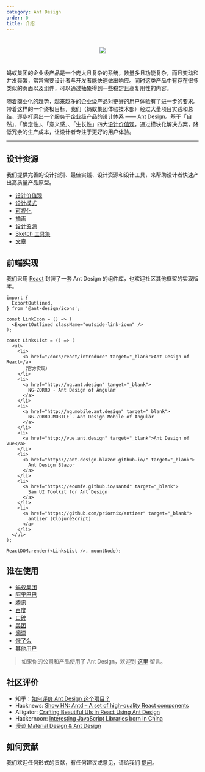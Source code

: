 ```yaml
---
category: Ant Design
order: 0
title: 介绍
---
```


<div style="text-align:center;margin:40px 0;">
  <img src="https://gw.alipayobjects.com/mdn/rms_08e378/afts/img/A*P0S-QIRUbsUAAAAAAAAAAABkARQnAQ">
</div>

蚂蚁集团的企业级产品是一个庞大且复杂的系统，数量多且功能复杂，而且变动和并发频繁，常常需要设计者与开发者能快速做出响应。同时这类产品中有存在很多类似的页面以及组件，可以通过抽象得到一些稳定且高复用性的内容。

随着商业化的趋势，越来越多的企业级产品对更好的用户体验有了进一步的要求。带着这样的一个终极目标，我们（蚂蚁集团体验技术部）经过大量项目实践和总结，逐步打磨出一个服务于企业级产品的设计体系 —— Ant Design。基于「自然」、「确定性」、「意义感」、「生长性」四大[设计价值观](/docs/spec/values)，通过模块化解决方案，降低冗余的生产成本，让设计者专注于更好的用户体验。

---

## 设计资源

我们提供完善的设计指引、最佳实践、设计资源和设计工具，来帮助设计者快速产出高质量产品原型。

- [设计价值观](/docs/spec/values)
- [设计模式](/docs/spec/overview)
- [可视化](/docs/spec/visual)
- [插画](/docs/spec/illustration)
- [设计资源](/docs/resources)
- [Sketch 工具集](http://kitchen.alipay.com/)
- [文章](https://ant-design.gitee.io/docs/resources-cn#%E6%96%87%E7%AB%A0)

## 前端实现

我们采用 [React](http://facebook.github.io/react/) 封装了一套 Ant Design 的组件库，也欢迎社区其他框架的实现版本。

```__react
import {
  ExportOutlined,
} from '@ant-design/icons';

const LinkIcon = () => (
  <ExportOutlined className="outside-link-icon" />
);

const LinksList = () => (
  <ul>
    <li>
      <a href="/docs/react/introduce" target="_blank">Ant Design of React</a>
      （官方实现）
    </li>
    <li>
      <a href="http://ng.ant.design" target="_blank">
        NG-ZORRO - Ant Design of Angular
      </a>
    </li>
    <li>
      <a href="http://ng.mobile.ant.design" target="_blank">
        NG-ZORRO-MOBILE - Ant Design Mobile of Angular
      </a>
    </li>
    <li>
      <a href="http://vue.ant.design" target="_blank">Ant Design of Vue</a>
    </li>
    <li>
      <a href="https://ant-design-blazor.github.io/" target="_blank">
        Ant Design Blazor
      </a>
    </li>
    <li>
      <a href="https://ecomfe.github.io/santd" target="_blank">
        San UI Toolkit for Ant Design
      </a>
    </li>
    <li>
      <a href="https://github.com/priornix/antizer" target="_blank">
        antizer (ClojureScript)
      </a>
    </li>
  </ul>
);

ReactDOM.render(<LinksList />, mountNode);
```

## 谁在使用

- [蚂蚁集团](http://www.antgroup.com/)
- [阿里巴巴](http://www.alibaba.com/)
- [腾讯](http://www.tencent.com)
- [百度](http://www.baidu.com)
- [口碑](http://www.koubei.com/)
- [美团](http://www.meituan.com)
- [滴滴](http://www.xiaojukeji.com/)
- [饿了么](https://www.ele.me/)
- [其他用户](https://github.com/ant-design/ant-design/issues/477)

> 如果你的公司和产品使用了 Ant Design，欢迎到 [这里](https://github.com/ant-design/ant-design/issues/477) 留言。

## 社区评价

- 知乎：[如何评价 Ant Design 这个项目？](https://www.zhihu.com/question/33629737)
- Hacknews: [Show HN: Antd – A set of high-quality React components](https://news.ycombinator.com/item?id=13053137)
- Alligator: [Crafting Beautiful UIs in React Using Ant Design](https://alligator.io/react/beautiful-uis-ant-design/)
- Hackernoon: [Interesting JavaScript Libraries born in China](https://hackernoon.com/interesting-javascript-libraries-born-in-china-d50d1bb81355)
- [漫谈 Material Design & Ant Design](http://dwbbb.com/blog/MaterialDesignAntDesign/)

## 如何贡献

我们欢迎任何形式的贡献，有任何建议或意见，请给我们 [提问](https://github.com/ant-design/ant-design/issues)。
